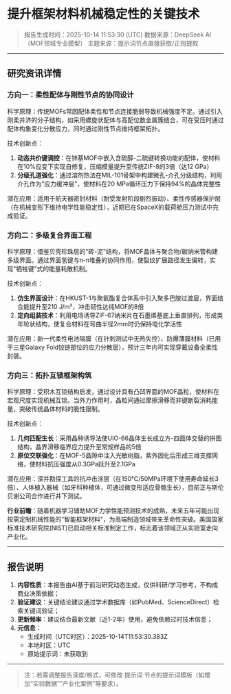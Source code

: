 # 提升框架材料机械稳定性的关键技术

> 报告生成时间：2025-10-14 11:53:30 (UTC)
> 数据来源：DeepSeek AI（MOF领域专业模型）
> 主题来源：提示词节点直接获取/正则提取

---

## 研究资讯详情
### 方向一：柔性配体与刚性节点的协同设计

科学原理：传统MOFs常因配体柔性和节点连接脆弱导致机械强度不足。通过引入刚柔并济的分子结构，如采用螺旋状配体与高配位数金属簇结合，可在受压时通过配体构象变化分散应力，同时通过刚性节点维持框架拓扑。

技术创新点：
1. **动态共价键调控**：在锌基MOF中嵌入含硫醇-二硫键转换功能的配体，使材料在10%应变下实现自修复，压缩模量提升至传统ZIF-8的3倍（达12 GPa）
2. **分级孔道强化**：通过溶剂热法在MIL-101骨架中构建微孔-介孔分级结构，利用介孔作为"应力缓冲层"，使材料在20 MPa循环压力下保持94%的晶体完整性

潜在应用：适用于航天器密封材料（耐受发射阶段剧烈振动）、柔性传感器保护层（在机械变形下维持电学性能稳定性），近期已在SpaceX的载荷舱压力测试中完成验证。

### 方向二：多级复合界面工程

科学原理：借鉴贝壳珍珠层的"砖-泥"结构，将MOF晶体与聚合物/碳纳米管构建多级界面。通过界面氢键与π-π堆叠的协同作用，使裂纹扩展路径发生偏转，实现"牺牲键"式的能量耗散机制。

技术创新点：
1. **仿生界面设计**：在HKUST-1与聚氨酯复合体系中引入聚多巴胺过渡层，界面结合能提升至210 J/m²，冲击韧性达纯MOF的8倍
2. **定向组装技术**：利用电场诱导ZIF-67纳米片在石墨烯基底上垂直排列，形成类年轮状结构，使复合材料在弯曲半径2mm时仍保持电化学活性

潜在应用：新一代柔性电池隔膜（在针刺测试中无热失控）、防爆薄膜材料（已用于三星Galaxy Fold铰链部位的应力分散层），预计三年内可实现穿戴设备全柔性封装。

### 方向三：拓扑互锁框架构筑

科学原理：受积木互锁结构启发，通过设计具有凸凹界面的MOF晶粒，使材料在宏观尺度实现机械互锁。当外力作用时，晶粒间通过摩擦滑移而非键断裂消耗能量，突破传统晶体材料的脆性限制。

技术创新点：
1. **几何匹配生长**：采用晶种诱导法使UIO-66晶体生长成立方-四面体交替的拼图结构，晶界滑移临界应力提升至常规样品的5倍
2. **原位交联强化**：在MOF-5晶隙中注入光敏树脂，紫外固化后形成三维支撑网络，使材料抗压强度从0.3GPa跃升至2.1GPa

潜在应用：深井勘探工具的抗冲击涂层（在150℃/50MPa环境下使用寿命延长3倍）、人体植入器械（如牙科种植体，可通过微变形适应骨骼生长），目前正与斯伦贝谢公司合作进行井下测试。

**行业前瞻**：随着机器学习辅助MOF力学性能预测技术的成熟，未来五年可能出现按需定制机械性能的"智能框架材料"，为高端制造领域带来革命性突破。美国国家标准技术研究院(NIST)已启动相关标准制定工作，标志着该领域正从实验室走向产业化。

---

## 报告说明
1. **内容性质**：本报告由AI基于前沿研究动态生成，仅供科研/学习参考，不构成商业决策依据；
2. **验证建议**：关键结论建议通过学术数据库（如PubMed、ScienceDirect）检索关键词验证；
3. **更新频率**：建议结合最新文献（近1-2年）使用，避免依赖过时技术信息；
4. **元信息**：
   - 生成时间（UTC时区）：2025-10-14T11:53:30.383Z
   - 本地时区：UTC
   - 原始提示词：未获取到

---

> 注：若需调整报告深度/格式，可修改 提示词 节点的提示词模板（如增加“实验数据”“产业化案例”等要求）。